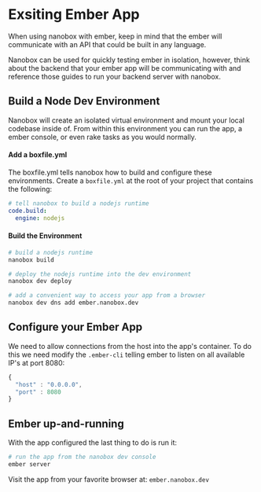 # Exsiting Ember App
When using nanobox with ember, keep in mind that the ember will communicate with an API that could be built in any language.

Nanobox can be used for quickly testing ember in isolation, however, think about the backend that your ember app will be communicating with and reference those guides to run your backend server with nanobox.

## Build a Node Dev Environment
Nanobox will create an isolated virtual environment and mount your local codebase inside of. From within this environment you can run the app, a ember console, or even rake tasks as you would normally.

#### Add a boxfile.yml
The boxfile.yml tells nanobox how to build and configure these environments. Create a `boxfile.yml` at the root of your project that contains the following:

```yaml
# tell nanobox to build a nodejs runtime
code.build:
  engine: nodejs
```

#### Build the Environment

```bash
# build a nodejs runtime
nanobox build

# deploy the nodejs runtime into the dev environment
nanobox dev deploy

# add a convenient way to access your app from a browser
nanobox dev dns add ember.nanobox.dev
```

## Configure your Ember App
We need to allow connections from the host into the app's container. To do this we need modify the `.ember-cli` telling ember to listen on all available IP's at port 8080:

```javascript
{
  "host" : "0.0.0.0",
  "port" : 8080
}
```

## Ember up-and-running
With the app configured the last thing to do is run it:

```bash
# run the app from the nanobox dev console
ember server
```

Visit the app from your favorite browser at: `ember.nanobox.dev`
